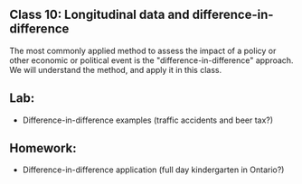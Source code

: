## Class 10: Longitudinal data and difference-in-difference

The most commonly applied method to assess the impact of a policy or other economic or political event is the "difference-in-difference" approach.
We will understand the method, and apply it in this class.

## Lab:
- Difference-in-difference examples (traffic accidents and beer tax?)

## Homework:
- Difference-in-difference application (full day kindergarten in Ontario?)
